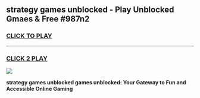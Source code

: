 
## strategy games unblocked - Play Unblocked Gmaes & Free #987n2
<h3>
<a href="https://premium.freeplayer.one?title=strategy_games_unblocked&ref=01M">CLICK TO PLAY</a></h3>
<hr>

<h3>
<a href="https://premium.freeplayer.one?title=strategy_games_unblocked&ref=01M">CLICK 2 PLAY</a>
  
</h3>

<a href="https://premium.freeplayer.one?title=strategy_games_unblocked&ref=01M"><img src="https://clearcache.store/games.png"></a>


**strategy games unblocked games unblocked: Your Gateway to Fun and Accessible Online Gaming**
